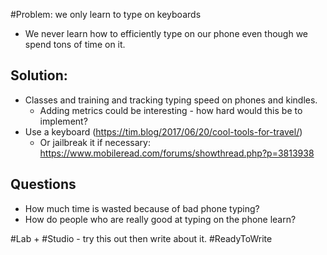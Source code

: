 #Problem: we only learn to type on keyboards

- We never learn how to efficiently type on our phone even though we spend tons of time on it. 

## Solution:

- Classes and training and tracking typing speed on phones and kindles. 
	- Adding metrics could be interesting - how hard would this be to implement?
- Use a keyboard (https://tim.blog/2017/06/20/cool-tools-for-travel/)
	- Or jailbreak it if necessary: https://www.mobileread.com/forums/showthread.php?p=3813938

## Questions
- How much time is wasted because of bad phone typing? 
- How do people who are really good at typing on the phone learn? 

#Lab + #Studio - try this out then write about it. #ReadyToWrite 